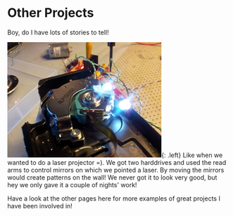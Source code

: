 # Other Projects
Boy, do I have lots of stories to tell!

![Harddrive laser](laser.jpg){: .left}
Like when we wanted to do a laser projector =).
We got two harddrives and used the read arms to control mirrors on which
we pointed a laser. By moving the mirrors would create patterns on the wall!
We never got it to look very good, but hey we only gave it a couple of nights' work!

Have a look at the other pages here for more examples of great projects I have been involved in!
